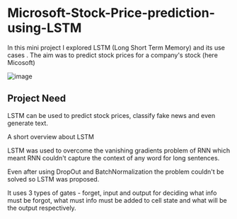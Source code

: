 
# Microsoft-Stock-Price-prediction-using-LSTM

In this mini project I explored LSTM (Long Short Term Memory) and its use cases . The aim was to predict stock prices for a company's stock (here Micosoft)



![image](https://github.com/user-attachments/assets/298b5cc6-c561-4e3e-a3fc-f220786a14e5)




## Project Need

LSTM can be used to predict stock prices, classify fake news and even generate text.

A short overview about LSTM

LSTM was used to overcome the vanishing gradients problem of RNN which meant RNN couldn't capture the context of any word for long sentences. 

Even after using DropOut and BatchNormalization the problem couldn't be solved so LSTM was proposed. 

It uses 3 types of gates - forget, input and output for deciding what info must be forgot, what must info must be added to cell state and what will be the output respectively.
